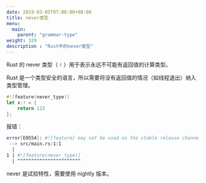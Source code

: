 ```yaml
---
date: 2019-03-05T07:00:00+08:00
title: never类型
menu:
  main:
    parent: "grammar-type"
weight: 329
description : "Rust中的never类型"
---
```


Rust 的 never 类型（ `!` ）用于表示永远不可能有返回值的计算类型。

Rust 是一个类型安全的语言，所以需要将没有返回值的情况（如线程退出）纳入类型管理。

```rust
#![feature(never_type)]
let x:! = {
    return 123
};
```

报错：

```bash
error[E0554]: #![feature] may not be used on the stable release channel
 --> src/main.rs:1:1
  |
1 | #![feature(never_type)]
  | ^^^^^^^^^^^^^^^^^^^^^^^
```

never 是试验特性，需要使用 nightly 版本。 
